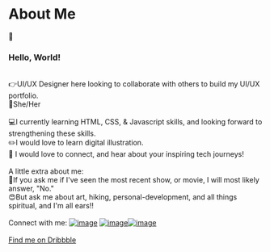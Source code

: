 # About Me
:wave:<h3>Hello, World!</h3>

<br>:point_right:UI/UX Designer here looking to collaborate with others to build my UI/UX portfolio.
<br>:raising_hand:She/Her
<br>
<br>:computer:I currently learning HTML, CSS, & Javascript skills, and looking forward to strengthening these skills.
<br>:pencil2:I would love to learn digital illustration.
<br>:yellow_heart: I would love to connect, and hear about your inspiring tech journeys!
<br>
<br>A little extra about me:
<br>:no_entry_sign:If you ask me if I've seen the most recent show, or movie, I will most likely answer, "No."
<br>:heart_eyes:But ask me about art, hiking, personal-development, and all things spiritual, and I'm all ears!!
<br>
<br>Connect with me: <a href="https://www.linkedin.com/in/shirley-vang/" target="_blank">![image](https://user-images.githubusercontent.com/96396500/167523694-0951bd78-fc6d-477d-bb7f-79ca973577c4.png)</a>
<a href="https://www.instagram.com/shirleyudesign/" target="_blank">![image](https://user-images.githubusercontent.com/96396500/167523667-fdc43241-4591-4c70-9f25-c053a8df459a.png)</a><a href="mailto:sshirlyvang@gmail.com" target="_blank">![image](https://user-images.githubusercontent.com/96396500/167524679-560c537d-25c0-40f1-b318-728149ba6406.png)
<br>
<br>Find me on <a href="https://dribbble.com/shirleyvang" target="_blank">Dribbble</a>

